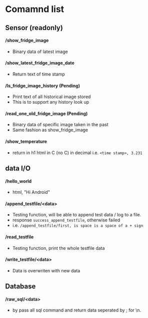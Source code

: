 # Comamnd list
## Sensor (readonly)
#### **/show\_fridge_image**
* Binary data of latest image

#### **/show\_latest\_fridge\_image_date**
* Return text of time stamp

#### **/ls\_fridge\_image_history** (Pending)
* Print text of all historical image stored
* This is to support any history look up

#### **/read\_one_old\_fridge\_image** (Pending)
* Binary data of specific image taken in the past
* Same fashion as show_fridge_image

#### **/show_temperature**
* return in h1 html in C (no C) in decimal i.e. ``<time stamp>, 3.231``

## data I/O
#### **/hello_world**
* html, "Hi Android"

#### **/append_testfile/\<data\>**
* Testing function, will be able to append test data / log to a file.
* response ``success_append_testfile``, otherwise failed
* i.e. ``/append_testfile/first, is space is a space of a + sign``

#### **/read_testfile**
* Testing function, print the whole testfile data

#### **/write_testfile/\<data\>**
* Data is overwriten with new data

## Database
#### **/raw_sql/\<data\>**
* by pass all sql command and return data seperated by ; for \n.